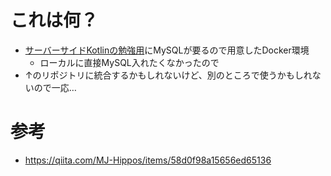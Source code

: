 # これは何？

- [サーバーサイドKotlinの勉強用](https://github.com/syo-sa1982/kotlin-server-side)にMySQLが要るので用意したDocker環境
  - ローカルに直接MySQL入れたくなかったので
- ↑のリポジトリに統合するかもしれないけど、別のところで使うかもしれないので一応…

# 参考

- https://qiita.com/MJ-Hippos/items/58d0f98a15656ed65136